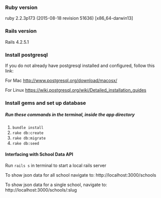### Ruby version
ruby 2.2.3p173 (2015-08-18 revision 51636) [x86_64-darwin13]

### Rails version
Rails 4.2.5.1

### Install postgresql
If you do not already have postgresql installed and configured, follow this link:

For Mac
http://www.postgresql.org/download/macosx/

For Linux
https://wiki.postgresql.org/wiki/Detailed_installation_guides

### Install gems and set up database
##### Run these commands in the terminal, inside the app directory
1. `bundle install`
2. `rake db:create`
3. `rake db:migrate`
4. `rake db:seed`

#### Interfacing with School Data API

Run `rails s` in terminal to start a local rails server

To show json data for all school navigate to:
http://localhost:3000/schools

To show json data for a single school, navigate to:
http://localhost:3000/schools/:slug
